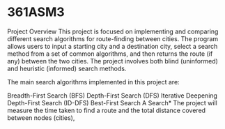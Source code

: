 # 361ASM3
Project Overview
This project is focused on implementing and comparing different search algorithms for route-finding between cities. The program allows users to input a starting city and a destination city, select a search method from a set of common algorithms, and then returns the route (if any) between the two cities. The project involves both blind (uninformed) and heuristic (informed) search methods.

The main search algorithms implemented in this project are:

Breadth-First Search (BFS)
Depth-First Search (DFS)
Iterative Deepening Depth-First Search (ID-DFS)
Best-First Search
A Search*
The project will measure the time taken to find a route and the total distance covered between nodes (cities),

